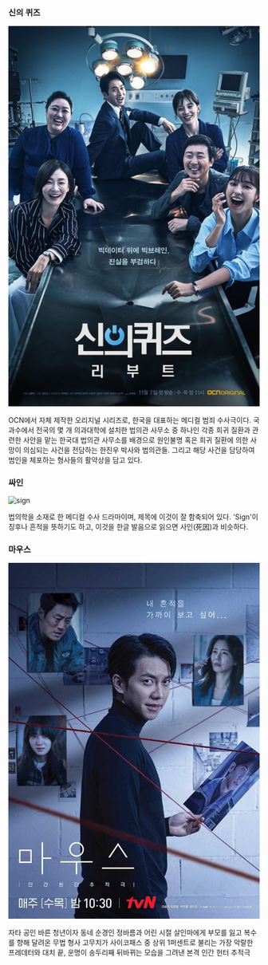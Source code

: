 ### 신의 퀴즈
![godquiz](/assets/images/godquiz.jpg)

OCN에서 자체 제작한 오리지널 시리즈로, 한국을 대표하는 메디컬 범죄 수사극이다. 국과수에서 전국의 몇 개 의과대학에 설치한 법의관 사무소 중 하나인 각종 희귀 질환과 관련한 사안을 맡는 한국대 법의관 사무소를 배경으로 원인불명 혹은 희귀 질환에 의한 사망이 의심되는 사건을 전담하는 한진우 박사와 법의관들. 그리고 해당 사건을 담당하여 범인을 체포하는 형사들의 활약상을 담고 있다.

### 싸인
![sign][sign_drama]

[sign_drama]: https://upload.wikimedia.org/wikipedia/ko/thumb/a/a4/SIGN_SBS.jpg/250px-SIGN_SBS.jpg
법의학을 소재로 한 메디컬 수사 드라마이며, 제목에 이것이 잘 함축되어 있다. 'Sign'이 징후나 흔적을 뜻하기도 하고, 이것을 한글 발음으로 읽으면 사인(死因)과 비슷하다.

### 마우스
[![mouse](/assets/images/mouse.jpg "더 자세한 내용을 원하시면 방문해 보세요.")](http://program.tving.com/tvn/mouse)


자타 공인 바른 청년이자 동네 순경인 정바름과 어린 시절 살인마에게 부모를 잃고 복수를 향해 달려온 무법 형사 고무치가 사이코패스 중 상위 1퍼센트로 불리는 가장 악랄한 프레데터와 대치 끝, 운명이 송두리째 뒤바뀌는 모습을 그려낸 본격 인간 헌터 추적극
